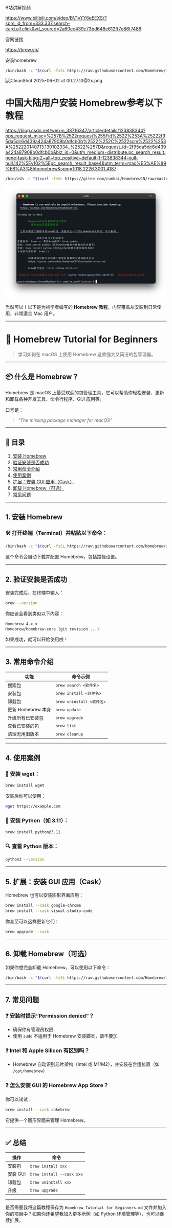 B站讲解视频

https://www.bilibili.com/video/BV1vYY6eEEXS/?spm_id_from=333.337.search-card.all.click&vd_source=2a60ec439c73bd648e612ff7e86f7486

官网链接

https://brew.sh/

安装homebrew

```bash
/bin/bash -c "$(curl -fsSL https://raw.githubusercontent.com/Homebrew/install/HEAD/install.sh)"
```

![CleanShot 2025-06-02 at 00.27.10@2x.png](attachment:8967d7f6-6843-47dd-84c9-9c9f57e05ca7:CleanShot_2025-06-02_at_00.27.102x.png)
# 中国大陆用户安装 Homebrew参考以下教程
https://blog.csdn.net/weixin_38716347/article/details/123838344?ops_request_misc=%257B%2522request%255Fid%2522%253A%25222f95da5dc6d439a424a87908b0dfcb0b%2522%252C%2522scm%2522%253A%252220140713.130102334..%2522%257D&request_id=2f95da5dc6d439a424a87908b0dfcb0b&biz_id=0&utm_medium=distribute.pc_search_result.none-task-blog-2~all~top_positive~default-1-123838344-null-null.142%5Ev102%5Epc_search_result_base4&utm_term=mac%E5%AE%89%E8%A3%85homebrew&spm=1018.2226.3001.4187

```bash
/bin/zsh -c "$(curl -fsSL https://gitee.com/cunkai/HomebrewCN/raw/master/Homebrew.sh)"
```

![img.png](img.png)


当然可以！以下是为初学者编写的 **Homebrew 教程**，内容覆盖从安装到日常使用，非常适合 Mac 用户。

---

# 🍺 Homebrew Tutorial for Beginners

> 学习如何在 macOS 上使用 Homebrew 这款强大又简洁的包管理器。

---

## 📦 什么是 Homebrew？

Homebrew 是 macOS 上最受欢迎的包管理工具，它可以帮助你轻松安装、更新和卸载各种开发工具、命令行程序、GUI 应用等。

口号是：

> *“The missing package manager for macOS”*

---

## 🧩 目录

1. [安装 Homebrew](#1-安装-homebrew)
2. [验证安装是否成功](#2-验证安装是否成功)
3. [常用命令介绍](#3-常用命令介绍)
4. [使用案例](#4-使用案例)
5. [扩展：安装 GUI 应用（Cask）](#5-扩展安装-gui-应用cask)
6. [卸载 Homebrew（可选）](#6-卸载-homebrew可选)
7. [常见问题](#7-常见问题)

---

## 1. 安装 Homebrew

### 🛠 打开终端（Terminal）并粘贴以下命令：

```bash
/bin/bash -c "$(curl -fsSL https://raw.githubusercontent.com/Homebrew/install/HEAD/install.sh)"
```

这个命令会自动下载并配置 Homebrew，包括路径设置。

---

## 2. 验证安装是否成功

安装完成后，在终端中输入：

```bash
brew --version
```

你应该会看到类似以下内容：

```
Homebrew 4.x.x
Homebrew/homebrew-core (git revision ...)
```

如果成功，就可以开始使用啦！

---

## 3. 常用命令介绍

| 功能             | 命令示例                   |
| -------------- | ---------------------- |
| 搜索包            | `brew search <软件名>`    |
| 安装包            | `brew install <软件名>`   |
| 卸载包            | `brew uninstall <软件名>` |
| 更新 Homebrew 本身 | `brew update`          |
| 升级所有已安装包       | `brew upgrade`         |
| 查看已安装的包        | `brew list`            |
| 清理无用旧版本        | `brew cleanup`         |

---

## 4. 使用案例

### 🎯 安装 wget：

```bash
brew install wget
```

安装后你可以使用：

```bash
wget https://example.com
```

### 🧰 安装 Python（如 3.11）：

```bash
brew install python@3.11
```

### 🔍 查看 Python 版本：

```bash
python3 --version
```

---

## 5. 扩展：安装 GUI 应用（Cask）

Homebrew 也可以安装图形界面应用：

```bash
brew install --cask google-chrome
brew install --cask visual-studio-code
```

你甚至可以这样更新它们：

```bash
brew upgrade --cask
```

---

## 6. 卸载 Homebrew（可选）

如果你想完全卸载 Homebrew，可以使用以下命令：

```bash
/bin/bash -c "$(curl -fsSL https://raw.githubusercontent.com/Homebrew/install/HEAD/uninstall.sh)"
```

---

## 7. 常见问题

### ❓ 安装时提示“Permission denied”？

* 确保你有管理员权限
* 使用 `sudo` 不适用于 Homebrew 安装脚本，请不要加

### ❓ Intel 和 Apple Silicon 有区别吗？

* Homebrew 自动识别芯片架构（Intel 或 M1/M2），并安装在合适位置（如 `/opt/homebrew`）

### ❓ 怎么安装 GUI 的 Homebrew App Store？

你可以试试：

```bash
brew install --cask cakebrew
```

它提供一个图形界面来管理 Homebrew。

---

## ✅ 总结

| 操作     | 命令                        |
| ------ | ------------------------- |
| 安装包    | `brew install xxx`        |
| 安装 GUI | `brew install --cask xxx` |
| 卸载包    | `brew uninstall xxx`      |
| 升级     | `brew upgrade`            |

---

是否需要我将这篇教程保存为 `Homebrew Tutorial for Beginners.md` 文件并加入你的项目中？如果你还希望我加入更多示例（如 Python 环境管理等），也可以继续扩展。

